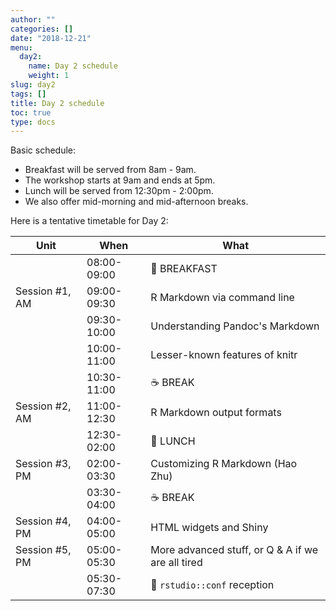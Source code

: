 ```yaml
---
author: ""
categories: []
date: "2018-12-21"
menu:
  day2:
    name: Day 2 schedule
    weight: 1
slug: day2
tags: []
title: Day 2 schedule
toc: true
type: docs
---
```


Basic schedule:

- Breakfast will be served from 8am - 9am. 
- The workshop starts at 9am and ends at 5pm.
- Lunch will be served from 12:30pm - 2:00pm.
- We also offer mid-morning and mid-afternoon breaks.

Here is a tentative timetable for Day 2:

| Unit          | When          | What   |
|---------------|---------------|--------|
|                | 08:00-09:00   |:doughnut: BREAKFAST|
| Session #1, AM  | 09:00-09:30   | R Markdown via command line |
|               | 09:30-10:00 | Understanding Pandoc's Markdown   |
|               | 10:00-11:00 | Lesser-known features of knitr   |
|               | 10:30-11:00 |:coffee: BREAK   |
| Session #2, AM  | 11:00-12:30 | R Markdown output formats |
|               | 12:30-02:00  |:fork_and_knife: LUNCH |
| Session #3, PM  | 02:00-03:30   | Customizing R Markdown (Hao Zhu) |
|              | 03:30-04:00   |:coffee: BREAK   |
| Session #4, PM   | 04:00-05:00   | HTML widgets and Shiny |
| Session #5, PM  | 05:00-05:30  | More advanced stuff, or Q & A if we are all tired |
|               |05:30-07:30 | :tropical_drink: `rstudio::conf` reception |
